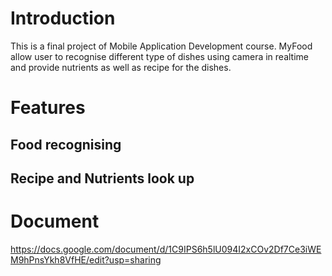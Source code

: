 # Introduction
This is a final project of Mobile Application Development course.
MyFood allow user to recognise different type of dishes using camera in realtime and provide nutrients as well as recipe for the dishes.

# Features

## Food recognising

## Recipe and Nutrients look up

# Document
https://docs.google.com/document/d/1C9IPS6h5lU094I2xCOv2Df7Ce3iWEM9hPnsYkh8VfHE/edit?usp=sharing
